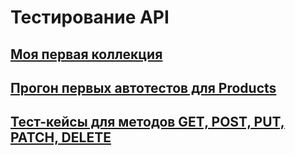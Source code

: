 # Тестирование API

## [Моя первая коллекция](https://www.postman.com/dzmitykarpilov/workspace/my-workspace/collection/14552239-25a7246a-a6ce-4d12-9f84-b6a32d318f5d?action=share&creator=14552239&active-environment=14552239-dc5fadd5-e114-439f-abf9-84e702ffab00)
## [Прогон первых автотестов для Products](https://github.com/user-attachments/files/17193642/DemoShopping.postman_test_run.json)
## [Тест-кейсы для методов GET, POST, PUT, PATCH, DELETE](https://github.com/user-attachments/files/17194079/G8-2024-09-30.1.pdf)

